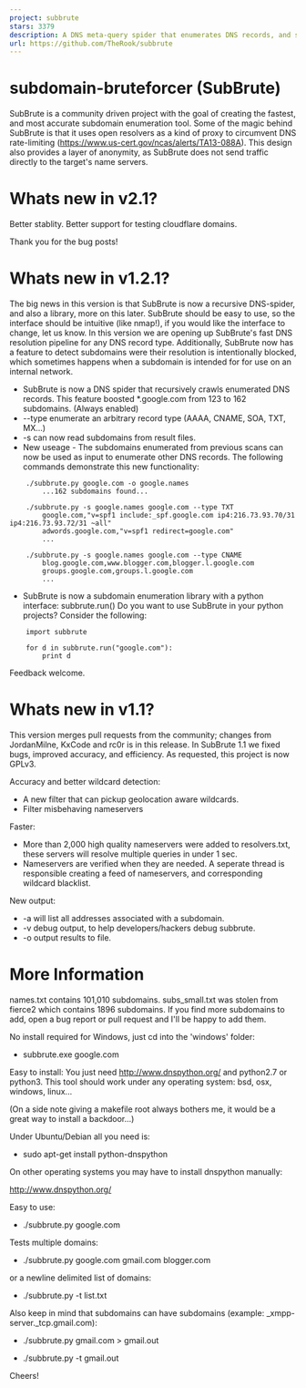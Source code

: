 ```yaml
---
project: subbrute
stars: 3379
description: A DNS meta-query spider that enumerates DNS records, and subdomains.
url: https://github.com/TheRook/subbrute
---
```


subdomain-bruteforcer (SubBrute)
================================

SubBrute is a community driven project with the goal of creating the fastest, and most accurate subdomain enumeration tool. Some of the magic behind SubBrute is that it uses open resolvers as a kind of proxy to circumvent DNS rate-limiting (https://www.us-cert.gov/ncas/alerts/TA13-088A). This design also provides a layer of anonymity, as SubBrute does not send traffic directly to the target's name servers.

Whats new in v2.1?
==================

Better stablity. Better support for testing cloudflare domains.

Thank you for the bug posts!

Whats new in v1.2.1?
====================

The big news in this version is that SubBrute is now a recursive DNS-spider, and also a library, more on this later. SubBrute should be easy to use, so the interface should be intuitive (like nmap!), if you would like the interface to change, let us know. In this version we are opening up SubBrute's fast DNS resolution pipeline for any DNS record type. Additionally, SubBrute now has a feature to detect subdomains were their resolution is intentionally blocked, which sometimes happens when a subdomain is intended for for use on an internal network.

-   SubBrute is now a DNS spider that recursively crawls enumerated DNS records. This feature boosted \*.google.com from 123 to 162 subdomains. (Always enabled)
-   \--type enumerate an arbitrary record type (AAAA, CNAME, SOA, TXT, MX...)
-   \-s can now read subdomains from result files.
-   New useage - The subdomains enumerated from previous scans can now be used as input to enumerate other DNS records. The following commands demonstrate this new functionality:

```
	./subbrute.py google.com -o google.names
		...162 subdomains found...

	./subbrute.py -s google.names google.com --type TXT
		google.com,"v=spf1 include:_spf.google.com ip4:216.73.93.70/31 ip4:216.73.93.72/31 ~all"
		adwords.google.com,"v=spf1 redirect=google.com"
		...

	./subbrute.py -s google.names google.com --type CNAME
		blog.google.com,www.blogger.com,blogger.l.google.com
		groups.google.com,groups.l.google.com
		...
```

-   SubBrute is now a subdomain enumeration library with a python interface: subbrute.run() Do you want to use SubBrute in your python projects? Consider the following:

```
	import subbrute

	for d in subbrute.run("google.com"):
		print d 
```

Feedback welcome.

Whats new in v1.1?
==================

This version merges pull requests from the community; changes from JordanMilne, KxCode and rc0r is in this release. In SubBrute 1.1 we fixed bugs, improved accuracy, and efficiency. As requested, this project is now GPLv3.

Accuracy and better wildcard detection:

-   A new filter that can pickup geolocation aware wildcards.
-   Filter misbehaving nameservers

Faster:

-   More than 2,000 high quality nameservers were added to resolvers.txt, these servers will resolve multiple queries in under 1 sec.
-   Nameservers are verified when they are needed. A seperate thread is responsible creating a feed of nameservers, and corresponding wildcard blacklist.

New output:

-   \-a will list all addresses associated with a subdomain.
-   \-v debug output, to help developers/hackers debug subbrute.
-   \-o output results to file.

More Information
================

names.txt contains 101,010 subdomains. subs\_small.txt was stolen from fierce2 which contains 1896 subdomains. If you find more subdomains to add, open a bug report or pull request and I'll be happy to add them.

No install required for Windows, just cd into the 'windows' folder:

-   subbrute.exe google.com

Easy to install: You just need http://www.dnspython.org/ and python2.7 or python3. This tool should work under any operating system: bsd, osx, windows, linux...

(On a side note giving a makefile root always bothers me, it would be a great way to install a backdoor...)

Under Ubuntu/Debian all you need is:

-   sudo apt-get install python-dnspython

On other operating systems you may have to install dnspython manually:

http://www.dnspython.org/

Easy to use:

-   ./subbrute.py google.com

Tests multiple domains:

-   ./subbrute.py google.com gmail.com blogger.com

or a newline delimited list of domains:

-   ./subbrute.py -t list.txt

Also keep in mind that subdomains can have subdomains (example: \_xmpp-server.\_tcp.gmail.com):

-   ./subbrute.py gmail.com > gmail.out
    
-   ./subbrute.py -t gmail.out
    

Cheers!
